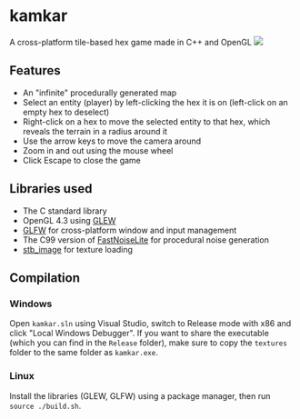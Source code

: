 # kamkar
A cross-platform tile-based hex game made in C++ and OpenGL ![](https://i.imgur.com/rbcgSc9.png)
## Features
- An "infinite" procedurally generated map
- Select an entity (player) by left-clicking the hex it is on (left-click on an empty hex to deselect)
- Right-click on a hex to move the selected entity to that hex, which reveals the terrain in a radius around it
- Use the arrow keys to move the camera around
- Zoom in and out using the mouse wheel
- Click Escape to close the game
## Libraries used
- The C standard library
- OpenGL 4.3 using [GLEW](http://glew.sourceforge.net/)
- [GLFW](https://www.glfw.org/) for cross-platform window and input management
- The C99 version of [FastNoiseLite](https://github.com/Auburn/FastNoiseLite) for procedural noise generation
- [stb_image](https://github.com/nothings/stb/blob/master/stb_image.h) for texture loading
## Compilation
### Windows
Open `kamkar.sln` using Visual Studio, switch to Release mode with x86 and click "Local Windows Debugger". If you want to share the executable (which you can find in the `Release` folder), make sure to copy the `textures` folder to the same folder as `kamkar.exe`.
### Linux
Install the libraries (GLEW, GLFW) using a package manager, then run `source ./build.sh`.
